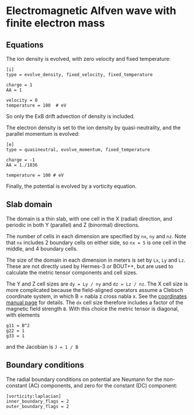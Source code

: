 # Electromagnetic Alfven wave with finite electron mass

## Equations

The ion density is evolved, with zero velocity and fixed temperature:
```
[i]
type = evolve_density, fixed_velocity, fixed_temperature

charge = 1
AA = 1

velocity = 0
temperature = 100  # eV
```
So only the ExB drift advection of density is included.

The electron density is set to the ion density by quasi-neutrality,
and the parallel momentum is evolved:
```
[e]
type = quasineutral, evolve_momentum, fixed_temperature

charge = -1
AA = 1./1836

temperature = 100 # eV
```
Finally, the potential is evolved by a vorticity equation.

## Slab domain

The domain is a thin slab, with one cell in the X (radial) direction,
and periodic in both Y (parallel) and Z (binormal) directions.

The number of cells in each dimension are specified by `nx`, `ny` and
`nz`. Note that `nx` includes 2 boundary cells on either side, so `nx
= 5` is one cell in the middle, and 4 boundary cells.

The size of the domain in each dimension in meters is set by `Lx`, `Ly` and `Lz`.
These are not directly used by Hermes-3 or BOUT++, but are used to calculate the
metric tensor components and cell sizes.

The Y and Z cell sizes are `dy = Ly / ny` and `dz = Lz / nz`.
The X cell size is more complicated because the field-aligned
operators assume a Clebsch coordinate system, in which B = nabla z
cross nabla x.  See the [coordinates manual page](https://bout-dev.readthedocs.io/en/stable/user_docs/coordinates.html#magnetic-field)
for details. The `dx` cell size therefore includes a factor of the
magnetic field strength `B`. With this choice the metric tensor is
diagonal, with elements
```
g11 = B^2
g22 = 1
g33 = 1
```
and the Jacobian is `J = 1 / B`

## Boundary conditions

The radial boundary conditions on potential are Neumann for the
non-constant (AC) components, and zero for the constant (DC) component:
```
[vorticity:laplacian]
inner_boundary_flags = 2
outer_boundary_flags = 2
```

